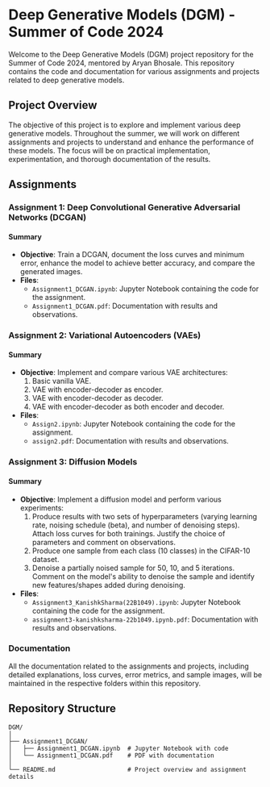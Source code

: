 # Deep Generative Models (DGM) - Summer of Code 2024

Welcome to the Deep Generative Models (DGM) project repository for the Summer of Code 2024, mentored by Aryan Bhosale. This repository contains the code and documentation for various assignments and projects related to deep generative models.

## Project Overview

The objective of this project is to explore and implement various deep generative models. Throughout the summer, we will work on different assignments and projects to understand and enhance the performance of these models. The focus will be on practical implementation, experimentation, and thorough documentation of the results.

## Assignments

### Assignment 1: Deep Convolutional Generative Adversarial Networks (DCGAN)

#### Summary

- **Objective**: Train a DCGAN, document the loss curves and minimum error, enhance the model to achieve better accuracy, and compare the generated images.
- **Files**:
  - `Assignment1_DCGAN.ipynb`: Jupyter Notebook containing the code for the assignment.
  - `Assignment1_DCGAN.pdf`: Documentation with results and observations.

### Assignment 2: Variational Autoencoders (VAEs)

#### Summary

- **Objective**: Implement and compare various VAE architectures:
  1. Basic vanilla VAE.
  2. VAE with encoder-decoder as encoder.
  3. VAE with encoder-decoder as decoder.
  4. VAE with encoder-decoder as both encoder and decoder.
- **Files**:
  - `Assign2.ipynb`: Jupyter Notebook containing the code for the assignment.
  - `assign2.pdf`: Documentation with results and observations.
### Assignment 3: Diffusion Models

#### Summary

- **Objective**: Implement a diffusion model and perform various experiments:
  1. Produce results with two sets of hyperparameters (varying learning rate, noising schedule (beta), and number of denoising steps). Attach loss curves for both trainings. Justify the choice of parameters and comment on observations.
  2. Produce one sample from each class (10 classes) in the CIFAR-10 dataset.
  3. Denoise a partially noised sample for 50, 10, and 5 iterations. Comment on the model's ability to denoise the sample and identify new features/shapes added during denoising.
- **Files**:
  - `Assignment3_KanishkSharma(22B1049).ipynb`: Jupyter Notebook containing the code for the assignment.
  - `assignment3-kanishksharma-22b1049.ipynb.pdf`: Documentation with results and observations.

### Documentation

All the documentation related to the assignments and projects, including detailed explanations, loss curves, error metrics, and sample images, will be maintained in the respective folders within this repository.

## Repository Structure

```
DGM/
│
├── Assignment1_DCGAN/
│   ├── Assignment1_DCGAN.ipynb  # Jupyter Notebook with code
│   └── Assignment1_DCGAN.pdf    # PDF with documentation
│
└── README.md                    # Project overview and assignment details

